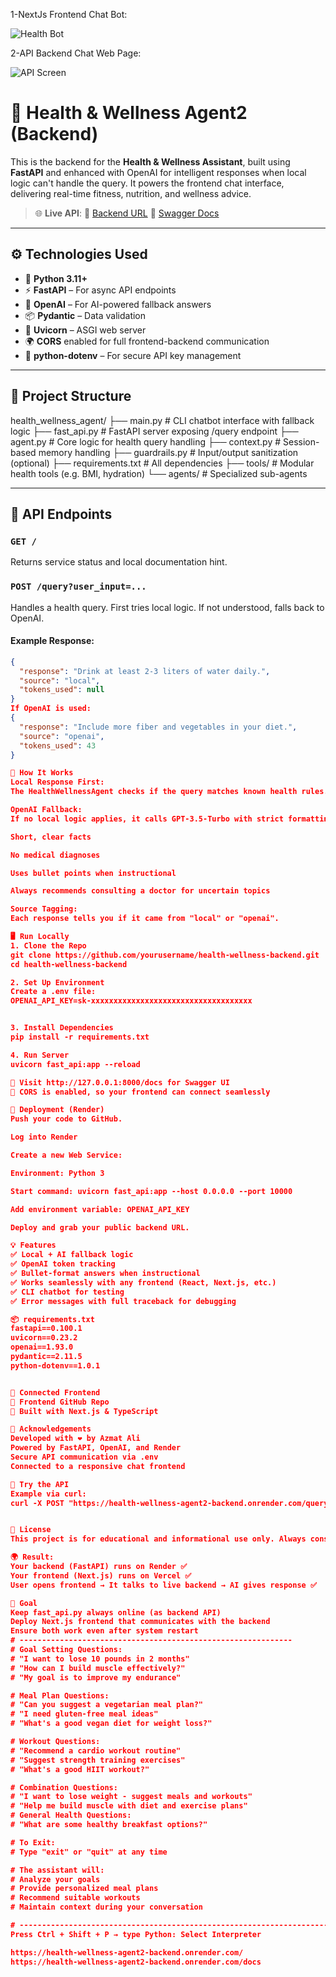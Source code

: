 
1-NextJs Frontend Chat Bot:

![Health Bot](/public/chat1.png)

2-API Backend Chat Web Page:

![API Screen](/public/chat2.png)


# 🧠 Health & Wellness Agent2 (Backend)

This is the backend for the **Health & Wellness Assistant**, built using **FastAPI** and enhanced with OpenAI for intelligent responses when local logic can't handle the query. It powers the frontend chat interface, delivering real-time fitness, nutrition, and wellness advice.

> 🌐 **Live API**:
> 🔗 [Backend URL](https://health-wellness-agent2-backend.onrender.com)
> 🔧 [Swagger Docs](https://health-wellness-agent2-backend.onrender.com/docs)

---

## ⚙️ Technologies Used

- 🐍 **Python 3.11+**
- ⚡ **FastAPI** – For async API endpoints
- 🔐 **OpenAI** – For AI-powered fallback answers
- 📦 **Pydantic** – Data validation
- 🧪 **Uvicorn** – ASGI web server
- 🌍 **CORS** enabled for full frontend-backend communication
- 🔐 **python-dotenv** – For secure API key management

---

## 📁 Project Structure
health_wellness_agent/
├── main.py # CLI chatbot interface with fallback logic
├── fast_api.py # FastAPI server exposing /query endpoint
├── agent.py # Core logic for health query handling
├── context.py # Session-based memory handling
├── guardrails.py # Input/output sanitization (optional)
├── requirements.txt # All dependencies
├── tools/ # Modular health tools (e.g. BMI, hydration)
└── agents/ # Specialized sub-agents

---

## 🔌 API Endpoints

### `GET /`
Returns service status and local documentation hint.

### `POST /query?user_input=...`
Handles a health query. First tries local logic. If not understood, falls back to OpenAI.

#### Example Response:
```json
{
  "response": "Drink at least 2-3 liters of water daily.",
  "source": "local",
  "tokens_used": null
}
If OpenAI is used:
{
  "response": "Include more fiber and vegetables in your diet.",
  "source": "openai",
  "tokens_used": 43
}

🧠 How It Works
Local Response First:
The HealthWellnessAgent checks if the query matches known health rules.

OpenAI Fallback:
If no local logic applies, it calls GPT-3.5-Turbo with strict formatting guidelines:

Short, clear facts

No medical diagnoses

Uses bullet points when instructional

Always recommends consulting a doctor for uncertain topics

Source Tagging:
Each response tells you if it came from "local" or "openai".

🖥️ Run Locally
1. Clone the Repo
git clone https://github.com/yourusername/health-wellness-backend.git
cd health-wellness-backend

2. Set Up Environment
Create a .env file:
OPENAI_API_KEY=sk-xxxxxxxxxxxxxxxxxxxxxxxxxxxxxxxxxxxx


3. Install Dependencies
pip install -r requirements.txt

4. Run Server
uvicorn fast_api:app --reload

🔗 Visit http://127.0.0.1:8000/docs for Swagger UI
📡 CORS is enabled, so your frontend can connect seamlessly

🚀 Deployment (Render)
Push your code to GitHub.

Log into Render

Create a new Web Service:

Environment: Python 3

Start command: uvicorn fast_api:app --host 0.0.0.0 --port 10000

Add environment variable: OPENAI_API_KEY

Deploy and grab your public backend URL.

💡 Features
✅ Local + AI fallback logic
✅ OpenAI token tracking
✅ Bullet-format answers when instructional
✅ Works seamlessly with any frontend (React, Next.js, etc.)
✅ CLI chatbot for testing
✅ Error messages with full traceback for debugging

📦 requirements.txt
fastapi==0.100.1
uvicorn==0.23.2
openai==1.93.0
pydantic==2.11.5
python-dotenv==1.0.1


🤝 Connected Frontend
🔗 Frontend GitHub Repo
💬 Built with Next.js & TypeScript

🙏 Acknowledgements
Developed with ❤️ by Azmat Ali
Powered by FastAPI, OpenAI, and Render
Secure API communication via .env
Connected to a responsive chat frontend

🧪 Try the API
Example via curl:
curl -X POST "https://health-wellness-agent2-backend.onrender.com/query?user_input=how to lose weight"


📜 License
This project is for educational and informational use only. Always consult a professional for medical guidance.

🌍 Result:
Your backend (FastAPI) runs on Render ✅
Your frontend (Next.js) runs on Vercel ✅
User opens frontend → It talks to live backend → AI gives response ✅

🎯 Goal
Keep fast_api.py always online (as backend API)
Deploy Next.js frontend that communicates with the backend
Ensure both work even after system restart
# -------------------------------------------------------------
# Goal Setting Questions:
# "I want to lose 10 pounds in 2 months"
# "How can I build muscle effectively?"
# "My goal is to improve my endurance"

# Meal Plan Questions:
# "Can you suggest a vegetarian meal plan?"
# "I need gluten-free meal ideas"
# "What's a good vegan diet for weight loss?"

# Workout Questions:
# "Recommend a cardio workout routine"
# "Suggest strength training exercises"
# "What's a good HIIT workout?"

# Combination Questions:
# "I want to lose weight - suggest meals and workouts"
# "Help me build muscle with diet and exercise plans"
# General Health Questions:
# "What are some healthy breakfast options?"

# To Exit:
# Type "exit" or "quit" at any time

# The assistant will:
# Analyze your goals
# Provide personalized meal plans
# Recommend suitable workouts
# Maintain context during your conversation

# ----------------------------------------------------------------------
Press Ctrl + Shift + P → type Python: Select Interpreter

https://health-wellness-agent2-backend.onrender.com/
https://health-wellness-agent2-backend.onrender.com/docs